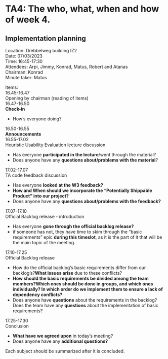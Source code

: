 # TA4: The who, what, when and how of week 4.

## Implementation planning

Location: Drebbelweg building IZ2 <br>
Date: 07/03/2023 <br>
Time: 16:45-17:30 <br>
Attendees: Arpi, Jimmy, Konrad, Matus, Robert and Atanas <br>
Chairman: Konrad <br>
Minute taker: Matus <br>

Items: <br>
16.45-16.47 <br>
Opening by chairman (reading of items) <br>
16.47-16.50 <br>
**Check-in** 
- How’s everyone doing?

16.50-16.55 <br>
**Announcements** <br>
16.55-17.02 <br>
Heuristic Usability Evaluation lecture discussion 
- Has everyone **participated in the lecture**/went through the material?
- Does anyone have any **questions about/problems with the material**?

17.02-17.07 <br>
TA code feedback discussion
- Has everyone **looked at the W3 feedback?**
- **How and When should we incorporate the “Potentially Shippable Product” into our project?**
- Does anyone have any **questions about/problems with the feedback?**

17.07-17.10 <br>
Official Backlog release - introduction
 - Has everyone **gone through the official backlog release?**
 - if someone has not, they have time to skim through the “basic requirements” epic **during this timeslot**, as it is the part of it that will be the main topic of the meeting.

17.10-17.25 <br>
Official Backlog release
- How do the official backlog’s basic requirements differ from our backlog’s?**What issues arise** due to these conflicts?
- **How should the basic requirements be divided among the team members?Which ones should be done in groups, and which ones individually? In which order do we implement them to ensure a lack of dependency conflicts?**
- Does anyone have **questions** about the requirements in the backlog?Does the team have any **questions** about the implementation of basic requirements?

17.25-17.30 <br>
Conclusion
- **What have we agreed upon** in today’s meeting?
- Does anyone have any **additional questions?**


Each subject should be summarized after it is concluded.

